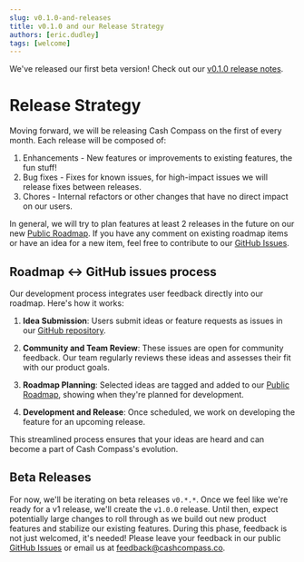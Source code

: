 ```yaml
---
slug: v0.1.0-and-releases
title: v0.1.0 and our Release Strategy
authors: [eric.dudley]
tags: [welcome]
---
```


We've released our first beta version! Check out our [v0.1.0 release notes](../docs/releases/v0.1.0).

# Release Strategy

Moving forward, we will be releasing Cash Compass on the first of every month. Each release will be composed of:

1. Enhancements - New features or improvements to existing features, the fun stuff!
2. Bug fixes - Fixes for known issues, for high-impact issues we will release fixes between releases.
3. Chores - Internal refactors or other changes that have no direct impact on our users.

In general, we will try to plan features at least 2 releases in the future on our new [Public Roadmap](https://github.com/users/ericdudley/projects/1/views/1?pane=info). If you have any comment on existing roadmap items or have an idea for a new item, feel free to contribute to our [GitHub Issues](https://github.com/ericdudley/cash-compass-docs/issues).

## Roadmap <-> GitHub issues process

Our development process integrates user feedback directly into our roadmap. Here's how it works:

1. **Idea Submission**: Users submit ideas or feature requests as issues in our [GitHub repository](https://github.com/ericdudley/cash-compass-docs/issues).

2. **Community and Team Review**: These issues are open for community feedback. Our team regularly reviews these ideas and assesses their fit with our product goals.

3. **Roadmap Planning**: Selected ideas are tagged and added to our [Public Roadmap](https://github.com/users/ericdudley/projects/1/views/1?pane=info), showing when they're planned for development.

4. **Development and Release**: Once scheduled, we work on developing the feature for an upcoming release.

This streamlined process ensures that your ideas are heard and can become a part of Cash Compass's evolution.

## Beta Releases

For now, we'll be iterating on beta releases `v0.*.*`. Once we feel like we're ready for a v1 release, we'll create the `v1.0.0` release. Until then, expect potentially large changes to roll through as we build out new product features and stabilize our existing features. During this phase, feedback is not just welcomed, it's needed! Please leave your feedback in our public [GitHub Issues](https://github.com/ericdudley/cash-compass-docs/issues) or email us at [feedback@cashcompass.co](mailto:feedback@cashcompass.co).
